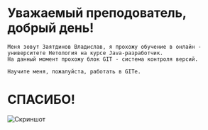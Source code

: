 # Уважаемый преподователь, добрый день!

    Меня зовут Заятдинов Владислав, я прохожу обучение в онлайн - университете Нетология на курсе Java-разработчик.
    На данный момент прохожу блок GIT - система контроля версий.

    Научите меня, пожалуйста, работать в GITе.  

# СПАСИБО!

![Скриншот](https://sun9-24.userapi.com/impf/c834300/v834300826/3c255/Bu-LO_Hso_g.jpg?size=800x1200&quality=96&sign=ab4de53993fb23b5808be9c21b344a16&type=album)
